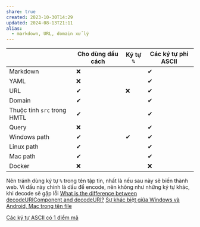 ```yaml
---
share: true
created: 2023-10-30T14:29
updated: 2024-08-13T21:11
alias:
  - markdown, URL, domain xử lý
---
```

|                             | Cho dùng dấu cách | Ký tự `%` | Các ký tự phi ASCII |
| --------------------------- | ----------------- | --------- | ------------------- |
| Markdown                    | ❌                |           | ✔                   |
| YAML                        | ❌                |           | ✔                   |
| URL                         | ✔                 | ❌        | ✔                   |
| Domain                      | ✔                 |           | ✔                   |
| Thuộc tính `src` trong HMTL | ✔                 |           | ✔                   |
| Query                       | ❌                |           | ✔                   |
| Windows path                | ✔                 | ✔         | ✔                   |
| Linux path                  | ✔                 |           | ✔                   |
| Mac path                    | ✔                 |           | ✔                   |
| Docker                      | ❌                |           | ❌                    |

Nên tránh dùng ký tự `%` trong tên tập tin, nhất là nếu sau này sẽ biến thành web. Vì dấu này chính là dấu để encode, nên không như những ký tự khác, khi decode sẽ gặp lỗi
[What is the difference between decodeURIComponent and decodeURI?](https://stackoverflow.com/q/747641/3416774)
[Sự khác biệt giữa Windows và Android, Mac trong tên file](../../H%E1%BB%87%20%C4%91i%E1%BB%81u%20h%C3%A0nh,%20path%20v%C3%A0%20terminal/S%E1%BB%B1%20kh%C3%A1c%20bi%E1%BB%87t%20gi%E1%BB%AFa%20Windows%20v%C3%A0%20Android,%20Mac%20trong%20t%C3%AAn%20file.md)

[Các ký tự ASCII có 1 điểm mã](../L%C3%BD%20thuy%E1%BA%BFt%20Unicode/C%C3%A1c%20k%C3%BD%20t%E1%BB%B1%20ASCII%20c%C3%B3%201%20%C4%91i%E1%BB%83m%20m%C3%A3.md)